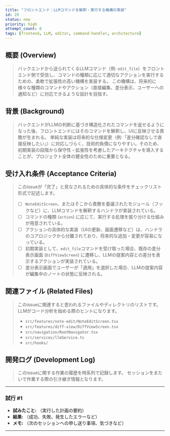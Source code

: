 ```yaml
---
title: "フロントエンド：LLMコマンドを解釈・実行する機構の実装"
id: 29
status: new
priority: high
attempt_count: 0
tags: [frontend, LLM, editor, command-handler, architecture]
---
```


## 概要 (Overview)

> バックエンドから送られてくるLLMコマンド（例: `edit_file`）をフロントエンド側で受信し、コマンドの種類に応じて適切なアクションを実行するための、柔軟で拡張性の高い機構を実装する。
> この機構は、将来的に様々な種類のコマンドやアクション（直接編集、差分表示、ユーザーへの通知など）に対応できるような設計を目指す。

## 背景 (Background)

> バックエンドがLLMの判断に基づき構造化されたコマンドを返せるようになった後、フロントエンドにはそのコマンドを解釈し、UIに反映させる責務が生まれる。
> 単純な実装は将来的な仕様変更（例:「差分確認なしで直接反映したい」）に対応しづらく、技術的負債になりやすい。そのため、初期実装の段階から保守性・拡張性を考慮したアーキテクチャを導入することが、プロジェクト全体の健全性のために重要となる。

## 受け入れ条件 (Acceptance Criteria)

> このissueが「完了」と見なされるための具体的な条件をチェックリスト形式で記述します。
>
> - [ ] `NoteEditScreen`、またはそこから責務を委譲されたモジュール（フックなど）に、LLMコマンドを解釈するハンドラが実装されている。
> - [ ] コマンドの種類 (`action`) に応じて、実行する処理を振り分ける仕組みが用意されている。
> - [ ] アクションの具体的な実装（UIの更新、画面遷移など）は、ハンドラのコアロジックから分離されており、将来的な追加・変更が容易になっている。
> - [ ] 初期実装として、`edit_file`コマンドを受け取った場合、既存の差分表示画面 (`DiffViewScreen`) に遷移し、LLMの提案内容との差分を表示するアクションが実装されている。
> - [ ] 差分表示画面でユーザーが「適用」を選択した場合、LLMの提案内容が編集中のノートの状態に反映される。

## 関連ファイル (Related Files)

> このissueに関連すると思われるファイルやディレクトリのリストです。
> LLMがコード分析を始める際のヒントになります。
>
> - `src/features/note-edit/NoteEditScreen.tsx`
> - `src/features/diff-view/DiffViewScreen.tsx`
> - `src/navigation/RootNavigator.tsx`
> - `src/services/llmService.ts`
> - `src/hooks/`

## 開発ログ (Development Log)

> このissueに関する作業の履歴を時系列で記録します。
> セッションをまたいで作業する際の引き継ぎ情報となります。

---
### 試行 #1

- **試みたこと:** （実行した計画の要約）
- **結果:** （成功、失敗、発生したエラーなど）
- **メモ:** （次のセッションへの申し送り事項、気づきなど）

---

